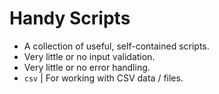 # Handy Scripts

- A collection of useful, self-contained scripts.
- Very little or no input validation.
- Very little or no error handling.
- `csv` | For working with CSV data / files.
